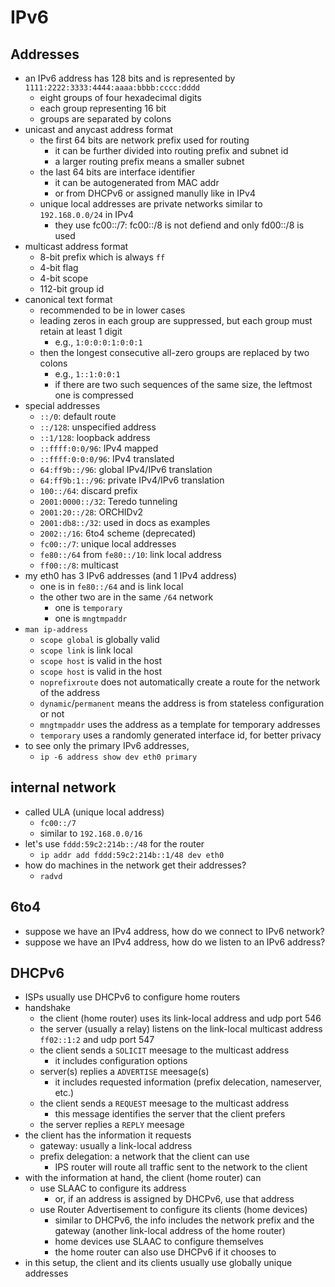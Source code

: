IPv6
====

## Addresses

- an IPv6 address has 128 bits and is represented by
  `1111:2222:3333:4444:aaaa:bbbb:cccc:dddd`
  - eight groups of four hexadecimal digits
  - each group representing 16 bit
  - groups are separated by colons
- unicast and anycast address format
  - the first 64 bits are network prefix used for routing
    - it can be further divided into routing prefix and subnet id
    - a larger routing prefix means a smaller subnet
  - the last 64 bits are interface identifier
    - it can be autogenerated from MAC addr
    - or from DHCPv6 or assigned manully like in IPv4
  - unique local addresses are private networks similar to `192.168.0.0/24` in
    IPv4
    - they use fc00::/7: fc00::/8 is not defiend and only fd00::/8 is used
- multicast address format
  - 8-bit prefix which is always `ff`
  - 4-bit flag
  - 4-bit scope
  - 112-bit group id
- canonical text format
  - recommended to be in lower cases
  - leading zeros in each group are suppressed, but each group must retain at
    least 1 digit
    - e.g., `1:0:0:0:1:0:0:1`
  - then the longest consecutive all-zero groups are replaced by two colons
    - e.g., `1::1:0:0:1`
    - if there are two such sequences of the same size, the leftmost one is
      compressed
- special addresses
  - `::/0`: default route
  - `::/128`: unspecified address
  - `::1/128`: loopback address
  - `::ffff:0:0/96`: IPv4 mapped
  - `::ffff:0:0:0/96`: IPv4 translated
  - `64:ff9b::/96`: global IPv4/IPv6 translation
  - `64:ff9b:1::/96`: private IPv4/IPv6 translation
  - `100::/64`: discard prefix
  - `2001:0000::/32`: Teredo tunneling
  - `2001:20::/28`: ORCHIDv2
  - `2001:db8::/32`: used in docs as examples
  - `2002::/16`: 6to4 scheme (deprecated)
  - `fc00::/7`: unique local addresses
  - `fe80::/64` from `fe80::/10`: link local address
  - `ff00::/8`: multicast
- my eth0 has 3 IPv6 addresses (and 1 IPv4 address)
  - one is in `fe80::/64` and is link local
  - the other two are in the same `/64` network
    - one is `temporary`
    - one is `mngtmpaddr`
- `man ip-address`
  - `scope global` is globally valid
  - `scope link` is link local
  - `scope host` is valid in the host
  - `scope host` is valid in the host
  - `noprefixroute` does not automatically create a route for the network of the address
  - `dynamic`/`permanent` means the address is from stateless configuration or
    not
  - `mngtmpaddr` uses the address as a template for temporary addresses
  - `temporary` uses a randomly generated interface id, for better privacy
- to see only the primary IPv6 addresses,
  - `ip -6 address show dev eth0 primary`

## internal network

- called ULA (unique local address)
  - `fc00::/7`
  - similar to `192.168.0.0/16`
- let's use `fddd:59c2:214b::/48` for the router
  - `ip addr add fddd:59c2:214b::1/48 dev eth0`
- how do machines in the network get their addresses?
  - `radvd`

## 6to4

- suppose we have an IPv4 address, how do we connect to IPv6 network?
- suppose we have an IPv4 address, how do we listen to an IPv6 address?

## DHCPv6

- ISPs usually use DHCPv6 to configure home routers
- handshake
  - the client (home router) uses its link-local address and udp port 546
  - the server (usually a relay) listens on the link-local multicast address
    `ff02::1:2` and udp port 547
  - the client sends a `SOLICIT` meesage to the multicast address
    - it includes configuration options
  - server(s) replies a `ADVERTISE` meesage(s)
    - it includes requested information (prefix delecation, nameserver, etc.)
  - the client sends a `REQUEST` meesage to the multicast address
    - this message identifies the server that the client prefers
  - the server replies a `REPLY` meesage
- the client has the information it requests
  - gateway: usually a link-local address
  - prefix delegation: a network that the client can use
    - IPS router will route all traffic sent to the network to the client
- with the information at hand, the client (home router) can 
  - use SLAAC to configure its address
    - or, if an address is assigned by DHCPv6, use that address
  - use Router Advertisement to configure its clients (home devices)
    - similar to DHCPv6, the info includes the network prefix and the gateway
      (another link-local address of the home router)
    - home devices use SLAAC to configure themselves
    - the home router can also use DHCPv6 if it chooses to
- in this setup, the client and its clients usually use globally unique
  addresses
